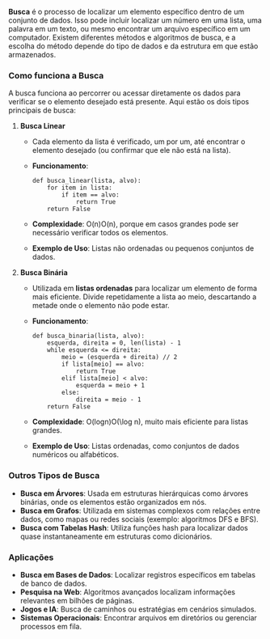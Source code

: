 **Busca** é o processo de localizar um elemento específico dentro de um conjunto de dados. Isso pode incluir localizar um número em uma lista, uma palavra em um texto, ou mesmo encontrar um arquivo específico em um computador. Existem diferentes métodos e algoritmos de busca, e a escolha do método depende do tipo de dados e da estrutura em que estão armazenados.

### **Como funciona a Busca**

A busca funciona ao percorrer ou acessar diretamente os dados para verificar se o elemento desejado está presente. Aqui estão os dois tipos principais de busca:

1. **Busca Linear**
    - Cada elemento da lista é verificado, um por um, até encontrar o elemento desejado (ou confirmar que ele não está na lista).
    - **Funcionamento**:

        ```
        def busca_linear(lista, alvo):
            for item in lista:
                if item == alvo:
                    return True
            return False
        ```

    - **Complexidade**: O(n)O(n), porque em casos grandes pode ser necessário verificar todos os elementos.
    - **Exemplo de Uso**: Listas não ordenadas ou pequenos conjuntos de dados.
2. **Busca Binária**
    - Utilizada em **listas ordenadas** para localizar um elemento de forma mais eficiente. Divide repetidamente a lista ao meio, descartando a metade onde o elemento não pode estar.
    - **Funcionamento**:

        ```
        def busca_binaria(lista, alvo):
            esquerda, direita = 0, len(lista) - 1
            while esquerda <= direita:
                meio = (esquerda + direita) // 2
                if lista[meio] == alvo:
                    return True
                elif lista[meio] < alvo:
                    esquerda = meio + 1
                else:
                    direita = meio - 1
            return False
        ```

    - **Complexidade**: O(log⁡n)O(\log n), muito mais eficiente para listas grandes.
    - **Exemplo de Uso**: Listas ordenadas, como conjuntos de dados numéricos ou alfabéticos.

### **Outros Tipos de Busca**

- **Busca em Árvores**: Usada em estruturas hierárquicas como árvores binárias, onde os elementos estão organizados em nós.
- **Busca em Grafos**: Utilizada em sistemas complexos com relações entre dados, como mapas ou redes sociais (exemplo: algoritmos DFS e BFS).
- **Busca com Tabelas Hash**: Utiliza funções hash para localizar dados quase instantaneamente em estruturas como dicionários.

### **Aplicações**

- **Busca em Bases de Dados**: Localizar registros específicos em tabelas de banco de dados.
- **Pesquisa na Web**: Algoritmos avançados localizam informações relevantes em bilhões de páginas.
- **Jogos e IA**: Busca de caminhos ou estratégias em cenários simulados.
- **Sistemas Operacionais**: Encontrar arquivos em diretórios ou gerenciar processos em fila.


